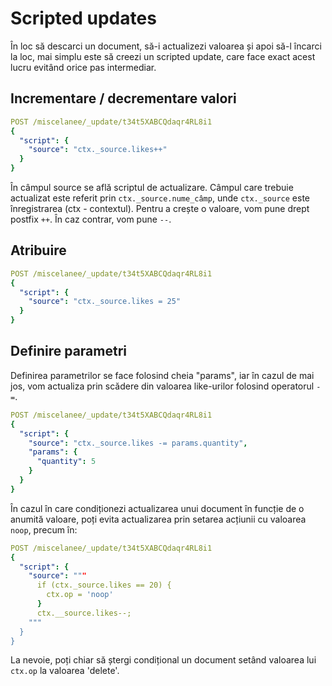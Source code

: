 # Scripted updates

În loc să descarci un document, să-i actualizezi valoarea și apoi să-l încarci la loc, mai simplu este să creezi un scripted update, care face exact acest lucru evitând orice pas intermediar.

## Incrementare / decrementare valori

```yaml
POST /miscelanee/_update/t34t5XABCQdaqr4RL8i1
{
  "script": {
    "source": "ctx._source.likes++"
  }
}
```

În câmpul source se află scriptul de actualizare. Câmpul care trebuie actualizat este referit prin `ctx._source.nume_câmp`, unde `ctx._source` este înregistrarea (ctx - contextul). Pentru a crește o valoare, vom pune drept postfix `++`. În caz contrar, vom pune `--`.

## Atribuire

```yaml
POST /miscelanee/_update/t34t5XABCQdaqr4RL8i1
{
  "script": {
    "source": "ctx._source.likes = 25"
  }
}
```

## Definire parametri

Definirea parametrilor se face folosind cheia "params", iar în cazul de mai jos, vom actualiza prin scădere din valoarea like-urilor folosind operatorul `-=`.

```yaml
POST /miscelanee/_update/t34t5XABCQdaqr4RL8i1
{
  "script": {
    "source": "ctx._source.likes -= params.quantity",
    "params": {
      "quantity": 5
    }
  }
}
```

În cazul în care condiționezi actualizarea unui document în funcție de o anumită valoare, poți evita actualizarea prin setarea acțiunii cu valoarea `noop`, precum în:

```yaml
POST /miscelanee/_update/t34t5XABCQdaqr4RL8i1
{
  "script": {
    "source": """
      if (ctx._source.likes == 20) {
        ctx.op = 'noop'
      }
      ctx.__source.likes--;
    """
  }
}
```

La nevoie, poți chiar să ștergi condițional un document setând valoarea lui `ctx.op` la valoarea 'delete'.
